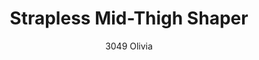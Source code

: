 ---
layout: product
title: Strapless Mid-Thigh Shaper 
subtitle: 3049 Olivia
price: '38.00'
feature_image:
  - /neopower-net/3049-front.png
  - /neopower-net/3049-side.png
categories: 
  - The Upgraders
  - Tummy Waist
  - Rear & Hips
  - Thighs & Legs
  - Daily Use
  - Post Surgical
  - Postpartum
  - Body Shapers
  - Middle Hook Eye & Zipper
---